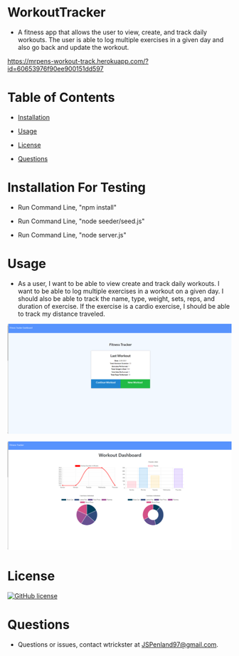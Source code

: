 # WorkoutTracker

* A fitness app that allows the user to view, create, and track daily workouts. The user is able to log multiple exercises in a given day and also go back and update the workout.

https://mrpens-workout-track.herokuapp.com/?id=60653976f90ee900151dd597

# Table of Contents 

* [Installation](#installation)

* [Usage](#usage)

* [License](#license)

* [Questions](#questions)


# Installation For Testing

* Run Command Line, "npm install"

* Run Command Line, "node seeder/seed.js"

* Run Command Line, "node server.js"

# Usage

* As a user, I want to be able to view create and track daily workouts. I want to be able to log multiple exercises in a workout on a given day. I should also be able to track the name, type, weight, sets, reps, and duration of exercise. If the exercise is a cardio exercise, I should be able to track my distance traveled.

![screenshot](./Pic1.png "Site Preview")

![screenshot](./Pic2.png "Site Preview")


# License

[![GitHub license](https://img.shields.io/badge/license-MIT-blue.svg)](https://github.com/Wtrickser/WorkoutTracker) 


# Questions

* Questions or issues, contact wtrickster at JSPenland97@gmail.com.

